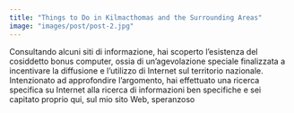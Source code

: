 ```yaml
---
title: "Things to Do in Kilmacthomas and the Surrounding Areas"
image: "images/post/post-2.jpg"
---
```

Consultando alcuni siti di informazione, hai scoperto l’esistenza del cosiddetto bonus computer, ossia di un’agevolazione speciale finalizzata a incentivare la diffusione e l’utilizzo di Internet sul territorio nazionale. Intenzionato ad approfondire l’argomento, hai effettuato una ricerca specifica su Internet alla ricerca di informazioni ben specifiche e sei capitato proprio qui, sul mio sito Web, speranzoso